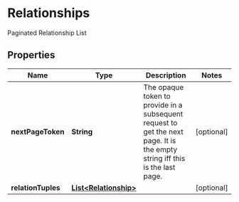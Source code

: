

# Relationships

Paginated Relationship List

## Properties

| Name | Type | Description | Notes |
|------------ | ------------- | ------------- | -------------|
|**nextPageToken** | **String** | The opaque token to provide in a subsequent request to get the next page. It is the empty string iff this is the last page. |  [optional] |
|**relationTuples** | [**List&lt;Relationship&gt;**](Relationship.md) |  |  [optional] |



